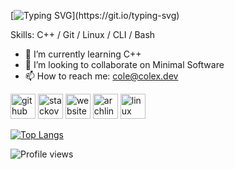 [![Typing SVG](https://readme-typing-svg.herokuapp.com?font=Source+Code+Pro&color=F7F7F7&size=25&vCenter=true&width=800&lines=Hello%2C+I+am+Cole!;I+am+a+Computer+Engineering+Student!;I+am+a+Linux+user+and+Open+Source+Developer!)](https://git.io/typing-svg)

Skills: C++ / Git / Linux / CLI / Bash

- 🌱 I’m currently learning C++
- 👯 I’m looking to collaborate on Minimal Software 
- 📫 How to reach me: cole@colex.dev 


[<img src='https://cdn.jsdelivr.net/npm/simple-icons@3.0.1/icons/github.svg' alt='github' height='40'>](https://github.com/ColexDev)  [<img src='https://cdn.jsdelivr.net/npm/simple-icons@3.0.1/icons/stackoverflow.svg' alt='stackoverflow' height='40'>](https://stackoverflow.com/users/ColexDev)  [<img src='https://cdn.jsdelivr.net/npm/simple-icons@3.0.1/icons/icloud.svg' alt='website' height='40'>](colex.dev)  [<img src='https://cdn.jsdelivr.net/npm/simple-icons@3.0.1/icons/archlinux.svg' alt='archlinux' height='40'>](colex.dev)  [<img src='https://cdn.jsdelivr.net/npm/simple-icons@3.0.1/icons/linux.svg' alt='linux' height='40'>](colex.dev)  

[![Top Langs](https://github-readme-stats.vercel.app/api/top-langs/?username=ColexDev)](https://github.com/anuraghazra/github-readme-stats)

<!---![GitHub stats](https://github-readme-stats.vercel.app/api?username=ColexDev&show_icons=true&count_private=true) --->

![Profile views](https://komarev.com/ghpvc/?username=colexdev&label=Profile%20views&color=0e75b6&style=flat) 
